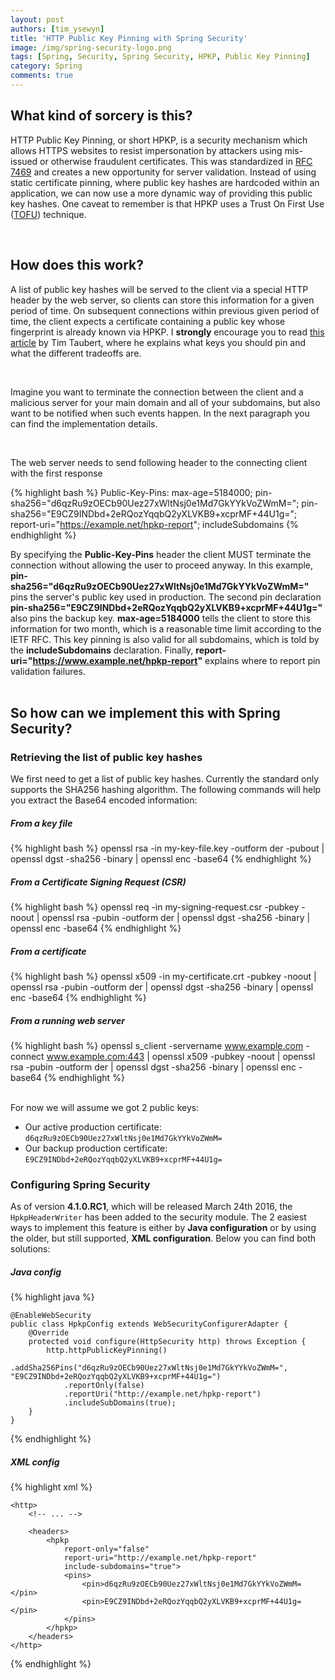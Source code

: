 ```yaml
---
layout: post
authors: [tim_ysewyn]
title: 'HTTP Public Key Pinning with Spring Security'
image: /img/spring-security-logo.png
tags: [Spring, Security, Spring Security, HPKP, Public Key Pinning]
category: Spring
comments: true
---
```

## What kind of sorcery is this?

HTTP Public Key Pinning, or short HPKP, is a security mechanism which allows HTTPS websites to resist impersonation by attackers using mis-issued or otherwise fraudulent certificates.
This was standardized in [RFC 7469](http://tools.ietf.org/html/rfc7469) and creates a new opportunity for server validation. Instead of using static certificate pinning, where public key hashes are hardcoded within an application, we can now use a more dynamic way of providing this public key hashes.
One caveat to remember is that HPKP uses a Trust On First Use ([TOFU](https://en.wikipedia.org/wiki/Trust_on_first_use)) technique.

<br />

## How does this work?

A list of public key hashes will be served to the client via a special HTTP header by the web server, so clients can store this information for a given period of time.
On subsequent connections within previous given period of time, the client expects a certificate containing a public key whose fingerprint is already known via HPKP.
I **strongly** encourage you to read [this article](https://timtaubert.de/blog/2014/10/http-public-key-pinning-explained/) by Tim Taubert, where he explains what keys you should pin and what the different tradeoffs are.

<br />

Imagine you want to terminate the connection between the client and a malicious server for your main domain and all of your subdomains, but also want to be notified when such events happen.
In the next paragraph you can find the implementation details.

<br />

The web server needs to send following header to the connecting client with the first response

{% highlight bash %}
    Public-Key-Pins:
        max-age=5184000;
        pin-sha256="d6qzRu9zOECb90Uez27xWltNsj0e1Md7GkYYkVoZWmM=";
        pin-sha256="E9CZ9INDbd+2eRQozYqqbQ2yXLVKB9+xcprMF+44U1g=";
        report-uri="https://example.net/hpkp-report";
        includeSubdomains
{% endhighlight %}

By specifying the **Public-Key-Pins** header the client MUST terminate the connection without allowing the user to proceed anyway. In this example, **pin-sha256="d6qzRu9zOECb90Uez27xWltNsj0e1Md7GkYYkVoZWmM="** pins the server's public key used in production. The second pin declaration **pin-sha256="E9CZ9INDbd+2eRQozYqqbQ2yXLVKB9+xcprMF+44U1g="** also pins the backup key. **max-age=5184000** tells the client to store this information for two month, which is a reasonable time limit according to the IETF RFC. This key pinning is also valid for all subdomains, which is told by the **includeSubdomains** declaration. Finally, **report-uri="https://www.example.net/hpkp-report"** explains where to report pin validation failures.
<br /><br />

## So how can we implement this with Spring Security?

### Retrieving  the list of public key hashes
We first need to get a list of public key hashes. Currently the standard only supports the SHA256 hashing algorithm. The following commands will help you extract the Base64 encoded information:

##### From a key file

{% highlight bash %}
	openssl rsa -in my-key-file.key -outform der -pubout | openssl dgst -sha256 -binary | openssl enc -base64
{% endhighlight %}

##### From a Certificate Signing Request (CSR)

{% highlight bash %}
	openssl req -in my-signing-request.csr -pubkey -noout | openssl rsa -pubin -outform der | openssl dgst -sha256 -binary | openssl enc -base64
{% endhighlight %}

##### From a certificate

{% highlight bash %}
	openssl x509 -in my-certificate.crt -pubkey -noout | openssl rsa -pubin -outform der | openssl dgst -sha256 -binary | openssl enc -base64
{% endhighlight %}

##### From a running web server

{% highlight bash %}
	openssl s_client -servername www.example.com -connect www.example.com:443 | openssl x509 -pubkey -noout | openssl rsa -pubin -outform der | openssl dgst -sha256 -binary | openssl enc -base64
{% endhighlight %}

<br />
For now we will assume we got 2 public keys:

* Our active production certificate: `d6qzRu9zOECb90Uez27xWltNsj0e1Md7GkYYkVoZWmM=`
* Our backup production certificate: `E9CZ9INDbd+2eRQozYqqbQ2yXLVKB9+xcprMF+44U1g=`

### Configuring Spring Security
As of version **4.1.0.RC1**, which will be released March 24th 2016, the `HpkpHeaderWriter` has been added to the security module. The 2 easiest ways to implement this feature is either by **Java configuration** or by using the older, but still supported, **XML configuration**. Below you can find both solutions:

##### Java config
{% highlight java %}

	@EnableWebSecurity
	public class HpkpConfig extends WebSecurityConfigurerAdapter {
		@Override
		protected void configure(HttpSecurity http) throws Exception {
			http.httpPublicKeyPinning()
				.addSha256Pins("d6qzRu9zOECb90Uez27xWltNsj0e1Md7GkYYkVoZWmM=", "E9CZ9INDbd+2eRQozYqqbQ2yXLVKB9+xcprMF+44U1g=")
				.reportOnly(false)
				.reportUri("http://example.net/hpkp-report")
				.includeSubDomains(true);
		}
	}

{% endhighlight %}

##### XML config

{% highlight xml %}

	<http>
		<!-- ... -->

		<headers>
			<hpkp
				report-only="false"
				report-uri="http://example.net/hpkp-report"
				include-subdomains="true">
				<pins>
					<pin>d6qzRu9zOECb90Uez27xWltNsj0e1Md7GkYYkVoZWmM=</pin>
					<pin>E9CZ9INDbd+2eRQozYqqbQ2yXLVKB9+xcprMF+44U1g=</pin>
				</pins>
			</hpkp>
		</headers>
	</http>

{% endhighlight %}
